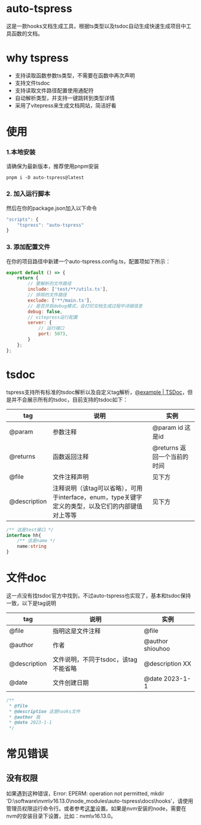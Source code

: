 # auto-tspress
这是一款hooks文档生成工具，根据ts类型以及tsdoc自动生成快速生成项目中工具函数的文档。

# why tspress

- 支持读取函数参数ts类型，不需要在函数中再次声明
- 支持文件tsdoc
- 支持读取文件路径配置使用通配符
- 自动解析类型，并支持一键跳转到类型详情
- 采用了vitepress来生成文档网站，简洁好看

# 使用

### 1.本地安装
请确保为最新版本，推荐使用pnpm安装

```node
pnpm i -D auto-tspress@latest
```

###  2. 加入运行脚本

然后在你的package.json加入以下命令

```ts
"scripts": {
	"tspress": "auto-tspress"
}
```

###  3. 添加配置文件

在你的项目路径中新建一个auto-tspress.config.ts，配置项如下所示：

```js
export default () => {
    return {
        // 要解析的文件路径
        include: ['test/**/utils.ts'],
        // 排除的文件路径
        exclude: ['**/main.ts'],
        // 是否开启debug模式，会打印文档生成过程中详细信息
        debug: false,
        // vitepress运行配置
        server: {
            // 运行端口
            port: 5073,
        }
    };
};
```

# tsdoc

tspress支持所有标准的tsdoc解析以及自定义tag解析，[@example | TSDoc](https://tsdoc.org/pages/tags/example/)，但是并不会展示所有的tsdoc，目前支持的tsdoc如下：

| tag          | 说明                                                         | 实例                        |
| ------------ | ------------------------------------------------------------ | --------------------------- |
| @param       | 参数注释                                                     | @param id 这是id            |
| @returns     | 函数返回注释                                                 | @returns 返回一个当前的时间 |
| @file        | 文件注释声明                                                 | 见下方                      |
| @description | 注释说明（该tag可以省略），可用于interface，enum，type关键字定义的类型，以及它们的内部键值对上等等 | 见下方                      |

```ts
/** 这是test接口 */
interface hh{
    /** 这是name */
    name:string
}
```

# 文件doc

这一点没有找tsdoc官方中找到，不过auto-tspress也实现了，基本和tsdoc保持一致，以下是tag说明

| tag          | 说明                                 | 实例             |
| ------------ | ------------------------------------ | ---------------- |
| @file        | 指明这是文件注释                     | @file            |
| @author      | 作者                                 | @author shiouhoo |
| @description | 文件说明，不同于tsdoc，该tag不能省略 | @description XX  |
| @date        | 文件创建日期                         | @date 2023-1-1   |

```ts
/**
 * @file
 * @description 这是hooks文件
 * @author 我
 * @date 2023-1-1
 */
```



# 常见错误

## 没有权限
 如果遇到这种错误，Error: EPERM: operation not permitted, mkdir 'D:\software\nvm\v16.13.0\node_modules\auto-tspress\docs\hooks'，请使用管理员权限运行命令行。或者参考[这里](https://www.cnblogs.com/echo-7s/p/16610255.html)设置。如果是nvm安装的node，需要在nvm的安装目录下设置，比如：nvm\v16.13.0。